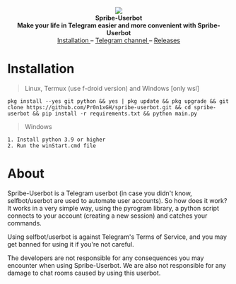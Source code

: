 <p align="center">
  <img src="https://github.com/Pr0n1xGH/scr/blob/main/logo.jpg" />
  <br>
  <b>Spribe-Userbot</b>
  <br>
  <b>Make your life in Telegram easier and more convenient with Spribe-Userbot</b>
  <br>
  <a href='https://github.com/Pr0n1xGH/spribe-userbot#installation'>
        Installation
  </a>
  –
  <a href='https://t.me/tgscriptss'>
        Telegram channel
  </a>
  –
  <a href="https://github.com/Pr0n1xGH/spribe-userbot/releases">
        Releases
  </a>
  <br>
</p>

# Installation
> Linux, Termux (use f-droid version) and Windows [only wsl]

<pre><code>pkg install --yes git python && yes | pkg update && pkg upgrade && git clone https://github.com/Pr0n1xGH/spribe-userbot.git && cd spribe-userbot && pip install -r requirements.txt && python main.py</pre></code>

> Windows

<pre><code>1. Install python 3.9 or higher
2. Run the winStart.cmd file</pre></code>

# About
<p>Spribe-Userbot is a Telegram userbot (in case you didn't know, selfbot/userbot are used to automate user accounts).
So how does it work? It works in a very simple way, using the pyrogram library, a python script connects to your account (creating a new session) and catches your commands.

Using selfbot/userbot is against Telegram's Terms of Service, and you may get banned for using it if you're not careful.

The developers are not responsible for any consequences you may encounter when using Spribe-Userbot. We are also not
responsible for any damage to chat rooms caused by using this userbot.</p>
